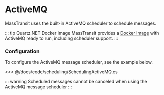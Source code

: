 # ActiveMQ

MassTransit uses the built-in ActiveMQ scheduler to schedule messages.

::: tip Quartz.NET Docker Image
MassTransit provides a [Docker Image](https://hub.docker.com/r/masstransit/activemq) with ActiveMQ ready to run, including scheduler support.
:::

### Configuration

To configure the ActiveMQ message scheduler, see the example below.

<<< @/docs/code/scheduling/SchedulingActiveMQ.cs

::: warning
Scheduled messages cannot be canceled when using the ActiveMQ message scheduler
:::

[1]: https://activemq.apache.org/delay-and-schedule-message-delivery

